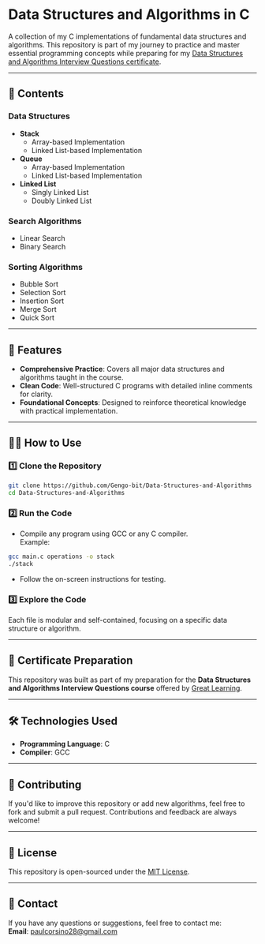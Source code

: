 # **Data Structures and Algorithms in C**

A collection of my C implementations of fundamental data structures and algorithms. This repository is part of my journey to practice and master essential programming concepts while preparing for my [Data Structures and Algorithms Interview Questions certificate](https://olympus.mygreatlearning.com/courses/56233).

---

## 📂 **Contents**

### **Data Structures**
- **Stack**
  - Array-based Implementation
  - Linked List-based Implementation
- **Queue**
  - Array-based Implementation
  - Linked List-based Implementation
- **Linked List**
  - Singly Linked List
  - Doubly Linked List

### **Search Algorithms**
- Linear Search
- Binary Search

### **Sorting Algorithms**
- Bubble Sort
- Selection Sort
- Insertion Sort
- Merge Sort
- Quick Sort

---

## 🚀 **Features**
- **Comprehensive Practice**: Covers all major data structures and algorithms taught in the course.
- **Clean Code**: Well-structured C programs with detailed inline comments for clarity.
- **Foundational Concepts**: Designed to reinforce theoretical knowledge with practical implementation.

---

## 🧑‍💻 **How to Use**

### 1️⃣ **Clone the Repository**
```bash
git clone https://github.com/Gengo-bit/Data-Structures-and-Algorithms
cd Data-Structures-and-Algorithms
```
### 2️⃣ **Run the Code**
- Compile any program using GCC or any C compiler.  
Example:
```bash
gcc main.c operations -o stack
./stack
```
- Follow the on-screen instructions for testing.

### 3️⃣ **Explore the Code**
Each file is modular and self-contained, focusing on a specific data structure or algorithm.

---

## 📜 **Certificate Preparation**
This repository was built as part of my preparation for the **Data Structures and Algorithms Interview Questions course** offered by [Great Learning](https://www.mygreatlearning.com).

---

## 🛠️ **Technologies Used**
- **Programming Language**: C
- **Compiler**: GCC

---

## 🤝 **Contributing**
If you'd like to improve this repository or add new algorithms, feel free to fork and submit a pull request. Contributions and feedback are always welcome!

---

## 📄 **License**
This repository is open-sourced under the [MIT License](LICENSE).

---

## 📧 **Contact**
If you have any questions or suggestions, feel free to contact me:  
**Email**: [paulcorsino28@gmail.com](mailto:paulcorsino28@gmail.com)
